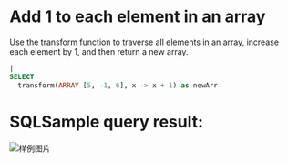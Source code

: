 # Add 1 to each element in an array

Use the transform function to traverse all elements in an array, increase each element by 1, and then return a new array.

```SQL
|
SELECT
  transform(ARRAY [5, -1, 6], x -> x + 1) as newArr
```

# SQLSample query result:

![样例图片](https://img.alicdn.com/tfs/TB1_3tYQoY1gK0jSZFCXXcwqXXa-622-297.png)

